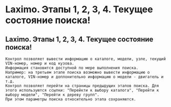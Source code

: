 ﻿---
description: 2.4.7
---
# Laximo. Этапы 1, 2, 3, 4. Текущее состояние поиска!
## Laximo. Этапы 1, 2, 3, 4. Текущее состояние поиска!
	Контрол позволяет вывести информацию о каталоге, модели, узле, текущий VIN-номер, номер и код кузова.
	Информация становится доступной по мере выполнения поиска.
	Например: на третьем этапе поиска возможно вывести информацию о каталоге, VIN-номер и доплонительно информацию о модели - двигатель и т.д.
	Контрол позволяет перейти на страницы предыдущих этапов поиска. Для этого используются ссылки: "Перейкти к выбору каталога", "Перейти к выбору модели", "Перейти к дереву групп".
	При этом параметры поиска относительно этапа сохраняются.
